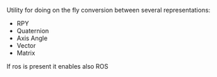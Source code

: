 
Utility for doing on the fly conversion between several representations:

- RPY
- Quaternion
- Axis Angle
- Vector
- Matrix

If ros is present it enables also ROS
